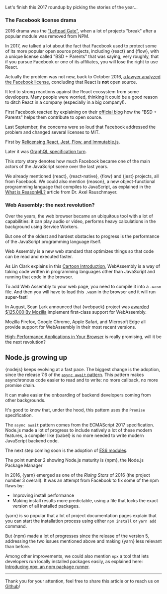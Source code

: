 Let's finish this 2017 roundup by picking the stories of the year...

### The Facebook license drama

2016 drama was the ["Leftpad Gate"](http://developer.telerik.com/featured/left-pad-indicative-fragile-javascript-ecosystem/), when a lot of projects "break" after a popular module was removed from NPM.

In 2017, we talked a lot about the fact that Facebook used to protect some of its more popular open source projects, including {react} and {flow}, with a unique license called "BSD + Parents" that was saying, very roughly, that if you pursue Facebook or one of its affiliates, you will lose the right to use React.

Actually the problem was not new, back to October 2016, [a lawyer analyzed the Facebook license](https://www.elcaminolegal.com/single-post/2016/10/04/Facebook-Reactjs-License), concluding that React is **not** open source.

It led to strong reactions against the React ecosystem from some developers. Many people were worried, thinking it could be a good reason to ditch React in a company (especially in a big company!).

First Facebook reacted by explaining on their [official blog](https://code.facebook.com/posts/112130496157735/explaining-react-s-license/) how the "BSD + Parents" helps them contribute to open source.

Last September, the concerns were so loud that Facebook addressed the problem and changed several licenses to MIT.

First by [Relicensing React, Jest, Flow, and Immutable.js](https://code.facebook.com/posts/300798627056246).

Later it was [GraphQL specification turn](https://medium.com/@leeb/relicensing-the-graphql-specification-e7d07a52301b).

This story story denotes how much Facebook became one of the main actors of the JavaScript scene over the last years.

We already mentioned {react}, {react-native}, {flow} and {jest} projects, all from Facebook.
We could also mention {reason}, a new object-functional programming language that compiles to JavaScript, as explained in the [What is ReasonML?](http://2ality.com/2017/11/about-reasonml.html) article from Dr. Axel Rauschmayer.

### Web Assembly: the next revolution?

Over the years, the web browser became an ubiquitous tool with a lot of capabilities: it can play audio or video, performs heavy calculations in the background using Service Workers.

But one of the oldest and hardest obstacles to progress is the performance of the JavaScript programming language itself.

Web Assembly is a new web standard that optimizes things so that code can be read and executed faster.

As Lin Clark explains in this [Cartoon Introduction](https://www.smashingmagazine.com/2017/05/abridged-cartoon-introduction-webassembly/), WebAssembly is a way of taking code written in programming languages other than JavaScript and running that code in the browser.

To add Web Assembly to your web page, you need to compile it into a `.wasm` file.
And then you will have to load this `.wasm` in the browser and it will run super-fast!

In August, Sean Lark announced that {webpack} project was [awarded $125,000 By Mozilla](https://medium.com/webpack/webpack-awarded-125-000-from-moss-program-f63eeaaf4e15) implement first-class support for WebAssembly.

Mozilla Firefox, Google Chrome, Apple Safari, and Microsoft Edge all provide support for WebAssembly in their most recent versions.

[High-Performance Applications in Your Browser](https://spectrum.ieee.org/computing/software/webassembly-will-finally-let-you-run-highperformance-applications-in-your-browser) is really promising, will it be the next revolution?

## Node.js growing up

{nodejs} keeps evolving at a fast pace. The biggest change is the adoption, since the release 7.6 of the [`async await` pattern](https://hackernoon.com/6-reasons-why-javascripts-async-await-blows-promises-away-tutorial-c7ec10518dd9).
This pattern makes asynchronous code easier to read and to write: no more callback, no more promise chain.

It can make easier the onboarding of backend developers coming from other backgrounds.

It's good to know that, under the hood, this pattern uses the `Promise` specification.

The `async await` pattern comes from the ECMAScript 2017 specification. Node.js made a lot of progress to include natively a lot of these modern features, a compiler like {babel} is no more needed to write modern JavaScript backend code.

The next step coming soon is the adoption of [ES6 modules](http://2ality.com/2014/09/es6-modules-final.html).

The point number 2 showing Node.js maturity is {npm}, the Node.js Package Manager

In 2016, {yarn} emerged as one of the _Rising Stars_ of 2016 (the project number 3 overall). It was an attempt from Facebook to fix some of the npm flaws by:

* Improving install performance
* Making install results more predictable, using a file that locks the exact version of all installed packages.

{yarn} is so popular that a lot of project documentation pages explain that you can start the installation process using either `npm install` or `yarn add` command.

But {npm} made a lot of progresses since the release of the version 5, addressing the two issues mentioned above and making {yarn} less relevant than before.

Among other improvements, we could also mention `npx` a tool that lets developers run locally installed packages easily, as explained here: [Introducing npx: an npm package runner](https://medium.com/@maybekatz/introducing-npx-an-npm-package-runner-55f7d4bd282b).

---

Thank you for your attention, feel free to share this article or to reach us on [Github](https://github.com/bestofjs/javascript-risingstars)!
